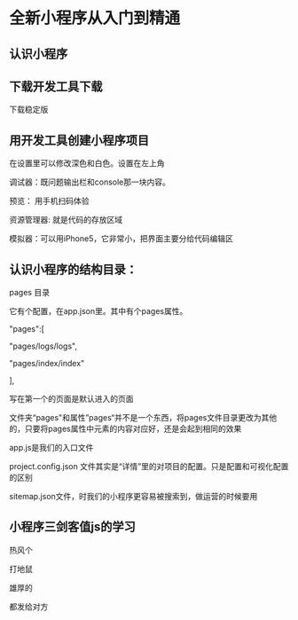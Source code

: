 # 全新小程序从入门到精通

## 认识小程序

## 下载开发工具下载

下载稳定版

## 用开发工具创建小程序项目

在设置里可以修改深色和白色。设置在左上角

调试器：既问题输出栏和console那一块内容。

预览： 用手机扫码体验

资源管理器: 就是代码的存放区域

模拟器：可以用iPhone5，它非常小，把界面主要分给代码编辑区

## 认识小程序的结构目录：

pages 目录

 它有个配置，在app.json里。其中有个pages属性。

"pages":[

"pages/logs/logs",

"pages/index/index"

],

写在第一个的页面是默认进入的页面

 文件夹“pages"和属性”pages“并不是一个东西，将pages文件目录更改为其他的，只要将pages属性中元素的内容对应好，还是会起到相同的效果 

app.js是我们的入口文件

 project.config.json 文件其实是“详情”里的对项目的配置。只是配置和可视化配置的区别

sitemap.json文件，时我们的小程序更容易被搜索到，做运营的时候要用

## 小程序三剑客值js的学习

热风个

打地鼠 

雄厚的

都发给对方


